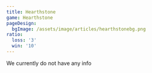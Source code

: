 ```yaml
---
title: Hearthstone
game: Hearthstone
pageDesign:
  bgImage: /assets/image/articles/hearthstonebg.png
ratio:
  loss: '3'
  win: '10'
---
```

We currently do not have any info
